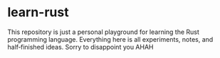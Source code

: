 # learn-rust

This repository is just a personal playground for learning the Rust programming language.
Everything here is all experiments, notes, and half‑finished ideas. Sorry to disappoint you AHAH
